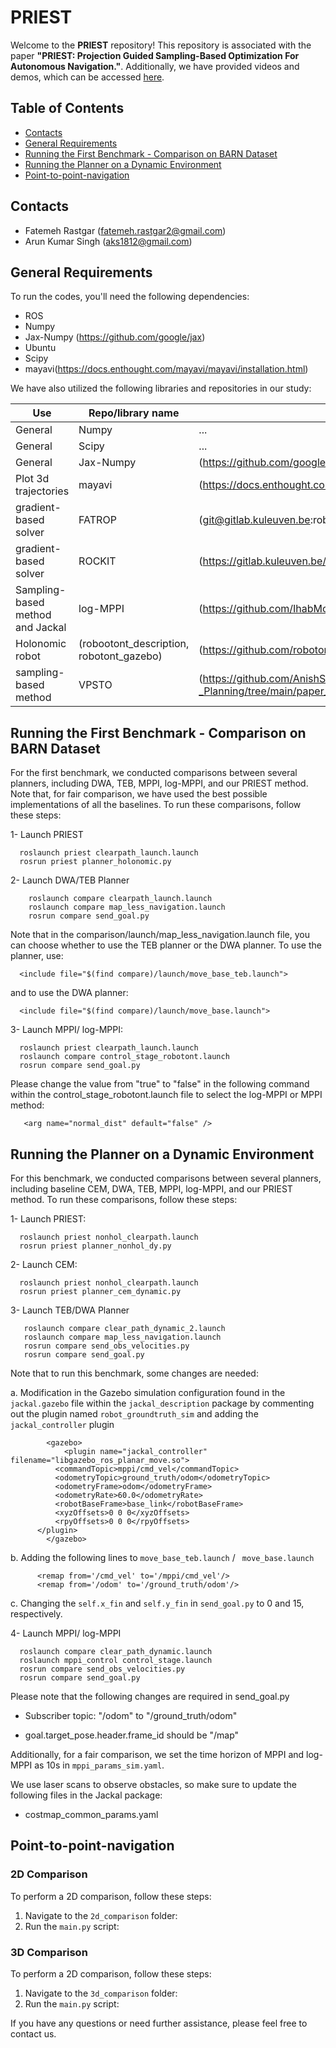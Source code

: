 # PRIEST
Welcome to the **PRIEST** repository! This repository is associated with the paper **"PRIEST: Projection Guided Sampling-Based Optimization For Autonomous Navigation."**. Additionally, we have provided videos and demos, which can be accessed [here](https://sites.google.com/view/priest-optimization). 

## Table of Contents
- [Contacts](#Contacts)
- [General Requirements](#General-Requirements)
- [Running the First Benchmark - Comparison on BARN Dataset](#Running-the-First-Benchmark-Comparison-on-BARN-Dataset)
- [Running the Planner on a Dynamic Environment](Running-the-Planner-on-a-Dynamic-Environment)
- [Point-to-point-navigation](#Point-to-point-navigation)


## Contacts
- Fatemeh Rastgar (fatemeh.rastgar2@gmail.com)
- Arun Kumar Singh (aks1812@gmail.com)

## General Requirements

To run the codes, you'll need the following dependencies:
- ROS
- Numpy
- Jax-Numpy (https://github.com/google/jax)
- Ubuntu
- Scipy
- mayavi(https://docs.enthought.com/mayavi/mayavi/installation.html)

We have also utilized the following libraries and repositories in our study:

| Use| Repo/library name | Links |
| --- | --- |---|
| General | Numpy |...|
| General | Scipy |...|
| General | Jax-Numpy|(https://github.com/google/jax)|
|Plot 3d trajectories|mayavi|(https://docs.enthought.com/mayavi/mayavi/installation.html)|
|gradient-based solver | FATROP |(git@gitlab.kuleuven.be:robotgenskill/fatrop/fatrop.git)| 
|gradient-based solver |ROCKIT |(https://gitlab.kuleuven.be/meco-software/rockit)|
|Sampling-based method and Jackal| log-MPPI |(https://github.com/IhabMohamed/log-MPPI_ros)|
|Holonomic robot |(robootont_description, robotont_gazebo)| (https://github.com/robotont)|
|sampling-based method|VPSTO|(https://github.com/AnishShr/Optimization_Robot_Motion-_Planning/tree/main/paper_vpsto)|


## Running the First Benchmark - Comparison on BARN Dataset

For the first benchmark, we conducted comparisons between several planners, including DWA, TEB, MPPI, log-MPPI, and our PRIEST method. Note that, for fair comparison, we have used 
the best possible implementations of all the baselines. 
To run these comparisons, follow these steps:

1- Launch PRIEST

      roslaunch priest clearpath_launch.launch
      rosrun priest planner_holonomic.py

2- Launch DWA/TEB Planner
  
        roslaunch compare clearpath_launch.launch
        roslaunch compare map_less_navigation.launch
        rosrun compare send_goal.py

Note that in the comparison/launch/map_less_navigation.launch file, you can choose whether to use the TEB planner or the DWA planner. To use the planner, use:

      <include file="$(find compare)/launch/move_base_teb.launch">
      
and to use the DWA planner:

      <include file="$(find compare)/launch/move_base.launch">
      
3- Launch MPPI/ log-MPPI:

      roslaunch priest clearpath_launch.launch
      roslaunch compare control_stage_robotont.launch
      rosrun compare send_goal.py

Please change the value from "true" to "false" in the following command within the control_stage_robotont.launch file to select the log-MPPI or MPPI method: 

       <arg name="normal_dist" default="false" />

## Running the Planner on a Dynamic Environment

For this benchmark, we conducted comparisons between several planners, including baseline CEM, DWA, TEB, MPPI, log-MPPI, and our PRIEST method.
To run these comparisons, follow these steps:

1- Launch PRIEST:

      roslaunch priest nonhol_clearpath.launch
      rosrun priest planner_nonhol_dy.py

2- Launch CEM:

      roslaunch priest nonhol_clearpath.launch
      rosrun priest planner_cem_dynamic.py

3- Launch TEB/DWA Planner

       roslaunch compare clear_path_dynamic_2.launch 
       roslaunch compare map_less_navigation.launch
       rosrun compare send_obs_velocities.py
       rosrun compare send_goal.py

 Note that to run this benchmark, some changes are needed:
 
 a. Modification in the Gazebo simulation configuration found in the `jackal.gazebo` file within the `jackal_description` package by commenting out the plugin named `robot_groundtruth_sim` and adding the `jackal_controller` plugin 

      
            <gazebo>
                <plugin name="jackal_controller" filename="libgazebo_ros_planar_move.so">
              <commandTopic>mppi/cmd_vel</commandTopic>
              <odometryTopic>ground_truth/odom</odometryTopic>
              <odometryFrame>odom</odometryFrame>
              <odometryRate>60.0</odometryRate>
              <robotBaseFrame>base_link</robotBaseFrame>
              <xyzOffsets>0 0 0</xyzOffsets>
              <rpyOffsets>0 0 0</rpyOffsets>
          </plugin>
            </gazebo>


 b. Adding the following lines to `move_base_teb.launch` / ` move_base.launch`

          <remap from='/cmd_vel' to='/mppi/cmd_vel'/>
          <remap from='/odom' to='/ground_truth/odom'/>

 c. Changing the `self.x_fin` and `self.y_fin` in `send_goal.py` to 0 and 15, respectively. 

4- Launch MPPI/ log-MPPI



      roslaunch compare clear_path_dynamic.launch 
      roslaunch mppi_control control_stage.launch
      rosrun compare send_obs_velocities.py
      rosrun compare send_goal.py

Please note that the following changes are required in send_goal.py 

- Subscriber topic: "/odom" to "/ground_truth/odom"
  
- goal.target_pose.header.frame_id should be "/map"

Additionally, for a fair comparison, we set the time horizon of MPPI and log-MPPI as 10s in `mppi_params_sim.yaml`.  

 We use laser scans to observe obstacles, so make sure to update the following files in the Jackal package:

- costmap_common_params.yaml

## Point-to-point-navigation
### 2D Comparison
To perform a 2D comparison, follow these steps:

1. Navigate to the `2d_comparison` folder:
2. Run the `main.py` script:

### 3D Comparison
To perform a 2D comparison, follow these steps:

1. Navigate to the `3d_comparison` folder:
2. Run the `main.py` script:

  
If you have any questions or need further assistance, please feel free to contact us.
      
      

